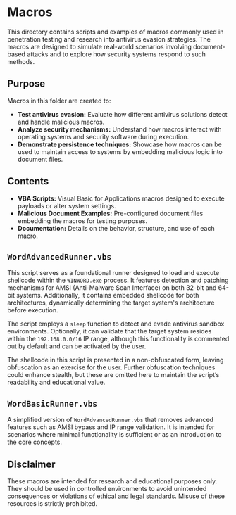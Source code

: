 # Macros

This directory contains scripts and examples of macros commonly used in penetration testing and research into antivirus evasion strategies. The macros are designed to simulate real-world scenarios involving document-based attacks and to explore how security systems respond to such methods.

## Purpose

Macros in this folder are created to:
- **Test antivirus evasion:** Evaluate how different antivirus solutions detect and handle malicious macros.
- **Analyze security mechanisms:** Understand how macros interact with operating systems and security software during execution.
- **Demonstrate persistence techniques:** Showcase how macros can be used to maintain access to systems by embedding malicious logic into document files.

## Contents

- **VBA Scripts:** Visual Basic for Applications macros designed to execute payloads or alter system settings.
- **Malicious Document Examples:** Pre-configured document files embedding the macros for testing purposes.
- **Documentation:** Details on the behavior, structure, and use of each macro.


## `WordAdvancedRunner.vbs`

This script serves as a foundational runner designed to load and execute shellcode within the `WINWORD.exe` process. It features detection and patching mechanisms for AMSI (Anti-Malware Scan Interface) on both 32-bit and 64-bit systems. Additionally, it contains embedded shellcode for both architectures, dynamically determining the target system's architecture before execution.

The script employs a `sleep` function to detect and evade antivirus sandbox environments. Optionally, it can validate that the target system resides within the `192.168.0.0/16` IP range, although this functionality is commented out by default and can be activated by the user.

The shellcode in this script is presented in a non-obfuscated form, leaving obfuscation as an exercise for the user. Further obfuscation techniques could enhance stealth, but these are omitted here to maintain the script’s readability and educational value.

## `WordBasicRunner.vbs`

A simplified version of `WordAdvancedRunner.vbs` that removes advanced features such as AMSI bypass and IP range validation. It is intended for scenarios where minimal functionality is sufficient or as an introduction to the core concepts.


## Disclaimer

These macros are intended for research and educational purposes only. They should be used in controlled environments to avoid unintended consequences or violations of ethical and legal standards. Misuse of these resources is strictly prohibited. 


